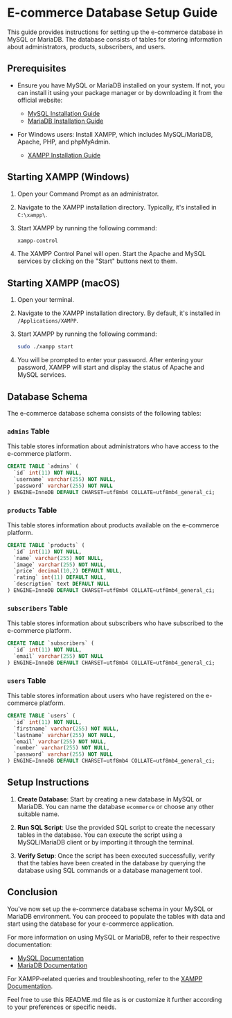 # E-commerce Database Setup Guide

This guide provides instructions for setting up the e-commerce database in MySQL or MariaDB. The database consists of tables for storing information about administrators, products, subscribers, and users.

## Prerequisites

- Ensure you have MySQL or MariaDB installed on your system. If not, you can install it using your package manager or by downloading it from the official website:
  - [MySQL Installation Guide](https://dev.mysql.com/doc/mysql-installation-excerpt/5.7/en/)
  - [MariaDB Installation Guide](https://mariadb.com/kb/en/getting-installing-and-upgrading-mariadb/)

- For Windows users: Install XAMPP, which includes MySQL/MariaDB, Apache, PHP, and phpMyAdmin.
  - [XAMPP Installation Guide](https://www.apachefriends.org/index.html)

## Starting XAMPP (Windows)

1. Open your Command Prompt as an administrator.

2. Navigate to the XAMPP installation directory. Typically, it's installed in `C:\xampp\`.

3. Start XAMPP by running the following command:

   ```bash
   xampp-control
   ```

4. The XAMPP Control Panel will open. Start the Apache and MySQL services by clicking on the "Start" buttons next to them.

## Starting XAMPP (macOS)

1. Open your terminal.

2. Navigate to the XAMPP installation directory. By default, it's installed in `/Applications/XAMPP`.

3. Start XAMPP by running the following command:

   ```bash
   sudo ./xampp start
   ```

4. You will be prompted to enter your password. After entering your password, XAMPP will start and display the status of Apache and MySQL services.

## Database Schema

The e-commerce database schema consists of the following tables:

### `admins` Table

This table stores information about administrators who have access to the e-commerce platform.

```sql
CREATE TABLE `admins` (
  `id` int(11) NOT NULL,
  `username` varchar(255) NOT NULL,
  `password` varchar(255) NOT NULL
) ENGINE=InnoDB DEFAULT CHARSET=utf8mb4 COLLATE=utf8mb4_general_ci;
```

### `products` Table

This table stores information about products available on the e-commerce platform.

```sql
CREATE TABLE `products` (
  `id` int(11) NOT NULL,
  `name` varchar(255) NOT NULL,
  `image` varchar(255) NOT NULL,
  `price` decimal(10,2) DEFAULT NULL,
  `rating` int(11) DEFAULT NULL,
  `description` text DEFAULT NULL
) ENGINE=InnoDB DEFAULT CHARSET=utf8mb4 COLLATE=utf8mb4_general_ci;
```

### `subscribers` Table

This table stores information about subscribers who have subscribed to the e-commerce platform.

```sql
CREATE TABLE `subscribers` (
  `id` int(11) NOT NULL,
  `email` varchar(255) NOT NULL
) ENGINE=InnoDB DEFAULT CHARSET=utf8mb4 COLLATE=utf8mb4_general_ci;
```

### `users` Table

This table stores information about users who have registered on the e-commerce platform.

```sql
CREATE TABLE `users` (
  `id` int(11) NOT NULL,
  `firstname` varchar(255) NOT NULL,
  `lastname` varchar(255) NOT NULL,
  `email` varchar(255) NOT NULL,
  `number` varchar(255) NOT NULL,
  `password` varchar(255) NOT NULL
) ENGINE=InnoDB DEFAULT CHARSET=utf8mb4 COLLATE=utf8mb4_general_ci;
```

## Setup Instructions

1. **Create Database**: Start by creating a new database in MySQL or MariaDB. You can name the database `ecommerce` or choose any other suitable name.

2. **Run SQL Script**: Use the provided SQL script to create the necessary tables in the database. You can execute the script using a MySQL/MariaDB client or by importing it through the terminal.

3. **Verify Setup**: Once the script has been executed successfully, verify that the tables have been created in the database by querying the database using SQL commands or a database management tool.

## Conclusion

You've now set up the e-commerce database schema in your MySQL or MariaDB environment. You can proceed to populate the tables with data and start using the database for your e-commerce application.

For more information on using MySQL or MariaDB, refer to their respective documentation:

- [MySQL Documentation](https://dev.mysql.com/doc/)
- [MariaDB Documentation](https://mariadb.com/kb/en/documentation/)

For XAMPP-related queries and troubleshooting, refer to the [XAMPP Documentation](https://www.apachefriends.org/faq_windows.html).

Feel free to use this README.md file as is or customize it further according to your preferences or specific needs.


